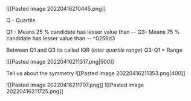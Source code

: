 ![[Pasted image 20220416210445.png]]

Q - Quartile

Q1 - Means 25 % candidate has lesser value than --
Q3- Means 75 % candidate has lesser value than -- ^0259d3

Between Q1 and Q3 its called IQR (*Inter quartile range*)
Q3-Q1 = Range

![[Pasted image 20220416211317.png|500]]

Tell us about the symmetry
![[Pasted image 20220416211353.png|400]]

![[Pasted image 20220416211707.png]]
![[Pasted image 20220416211725.png]]

